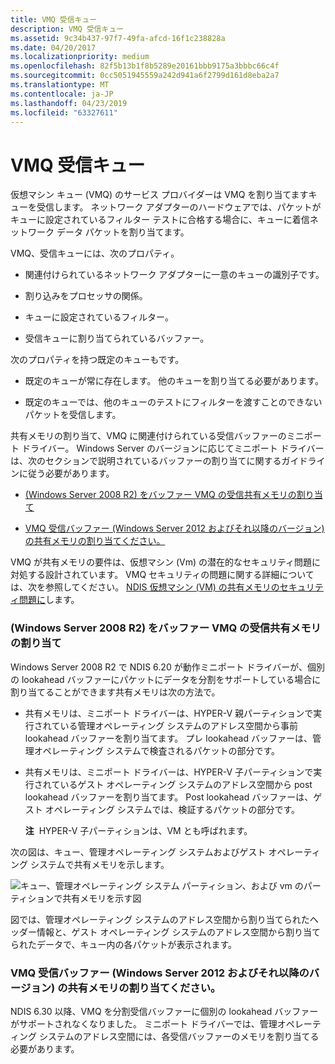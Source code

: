 ```yaml
---
title: VMQ 受信キュー
description: VMQ 受信キュー
ms.assetid: 9c34b437-97f7-49fa-afcd-16f1c238828a
ms.date: 04/20/2017
ms.localizationpriority: medium
ms.openlocfilehash: 82f5b13b1f8b5289e20161bbb9175a3bbbc66c4f
ms.sourcegitcommit: 0cc5051945559a242d941a6f2799d161d8eba2a7
ms.translationtype: MT
ms.contentlocale: ja-JP
ms.lasthandoff: 04/23/2019
ms.locfileid: "63327611"
---
```

# <a name="vmq-receive-queues"></a>VMQ 受信キュー





仮想マシン キュー (VMQ) のサービス プロバイダーは VMQ を割り当てますキューを受信します。 ネットワーク アダプターのハードウェアでは、パケットがキューに設定されているフィルター テストに合格する場合に、キューに着信ネットワーク データ パケットを割り当てます。

VMQ、受信キューには、次のプロパティ。

-   関連付けられているネットワーク アダプターに一意のキューの識別子です。

-   割り込みをプロセッサの関係。

-   キューに設定されているフィルター。

-   受信キューに割り当てられているバッファー。

次のプロパティを持つ既定のキューもです。

-   既定のキューが常に存在します。 他のキューを割り当てる必要があります。

-   既定のキューでは、他のキューのテストにフィルターを渡すことのできないパケットを受信します。

共有メモリの割り当て、VMQ に関連付けられている受信バッファーのミニポート ドライバー。 Windows Server のバージョンに応じてミニポート ドライバーは、次のセクションで説明されているバッファーの割り当てに関するガイドラインに従う必要があります。

-   [(Windows Server 2008 R2) をバッファー VMQ の受信共有メモリの割り当て](#windows7)

-   [VMQ 受信バッファー (Windows Server 2012 およびそれ以降のバージョン) の共有メモリの割り当てください。](#windows8)

VMQ が共有メモリの要件は、仮想マシン (Vm) の潜在的なセキュリティ問題に対処する設計されています。 VMQ セキュリティの問題に関する詳細については、次を参照してください。 [NDIS 仮想マシン (VM) の共有メモリのセキュリティ問題に](security-issues-with-ndis-virtual-machine--vm--shared-memory.md)します。

### <a href="" id="windows7"></a>(Windows Server 2008 R2) をバッファー VMQ の受信共有メモリの割り当て

Windows Server 2008 R2 で NDIS 6.20 が動作ミニポート ドライバーが、個別の lookahead バッファーにパケットにデータを分割をサポートしている場合に割り当てることができます共有メモリは次の方法で。

-   共有メモリは、ミニポート ドライバーは、HYPER-V 親パーティションで実行されている管理オペレーティング システムのアドレス空間から事前 lookahead バッファーを割り当てます。 プレ lookahead バッファーは、管理オペレーティング システムで検査されるパケットの部分です。

-   共有メモリは、ミニポート ドライバーは、HYPER-V 子パーティションで実行されているゲスト オペレーティング システムのアドレス空間から post lookahead バッファーを割り当てます。 Post lookahead バッファーは、ゲスト オペレーティング システムでは、検証するパケットの部分です。

    **注**  HYPER-V 子パーティションは、VM とも呼ばれます。

     

次の図は、キュー、管理オペレーティング システムおよびゲスト オペレーティング システムで共有メモリを示します。

![キュー、管理オペレーティング システム パーティション、および vm のパーティションで共有メモリを示す図](images/vmqaddress.png)

図では、管理オペレーティング システムのアドレス空間から割り当てられたヘッダー情報と、ゲスト オペレーティング システムのアドレス空間から割り当てられたデータで、キュー内の各パケットが表示されます。

### <a href="" id="windows8"></a>VMQ 受信バッファー (Windows Server 2012 およびそれ以降のバージョン) の共有メモリの割り当てください。

NDIS 6.30 以降、VMQ を分割受信バッファーに個別の lookahead バッファーがサポートされなくなりました。 ミニポート ドライバーでは、管理オペレーティング システムのアドレス空間には、各受信バッファーのメモリを割り当てる必要があります。

 

 





